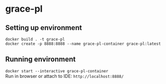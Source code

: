 # grace-pl

## Setting up environment
`docker build . -t grace-pl`\
`docker create -p 8888:8888 --name grace-pl-container grace-pl:latest`

## Running environment
`docker start --interactive grace-pl-container`\
Run in browser or attach to IDE: `http://localhost:8888/`
